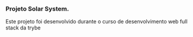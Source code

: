 ### Projeto Solar System. ###

Este projeto foi desenvolvido durante o curso de desenvolvimento web full stack da trybe
